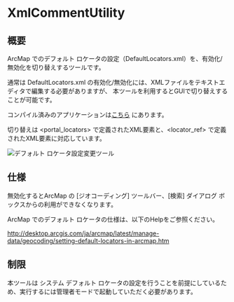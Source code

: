 
# XmlCommentUtility

## 概要

ArcMap でのデフォルト ロケータの設定（DefaultLocators.xml）を、有効化/無効化を切り替えするツールです。

通常は DefaultLocators.xml の有効化/無効化には、XMLファイルをテキストエディタで編集する必要がありますが、
本ツールを利用するとGUIで切り替えすることが可能です。

コンパイル済みのアプリケーションは[こちら](https://github.com/kataya/Xml_CommentUtil/releases) にあります。

切り替えは <portal_locators> で定義されたXML要素と、<locator_ref> で定義されたXML要素に対応しています。

![デフォルト ロケータ設定変更ツール](https://github.com/kataya/Xml_CommentUtil/img/XmlCommentUtility_main.png)

## 仕様

無効化するとArcMap の [ジオコーディング] ツールバー、[検索] ダイアログ ボックスからの利用ができなくなります。

ArcMap でのデフォルト ロケータの仕様は、以下のHelpをご参照ください。

http://desktop.arcgis.com/ja/arcmap/latest/manage-data/geocoding/setting-default-locators-in-arcmap.htm

## 制限

本ツールは システム デフォルト ロケータの設定を行うことを前提にしているため、実行するには管理者モードで起動していただく必要があります。
